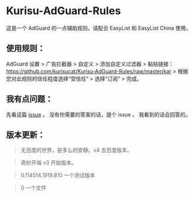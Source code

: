 # Kurisu-AdGuard-Rules
这是一个 AdGuard 的一点辅助规则，请配合 EasyList 和 EasyList China 使用。

## 使用规则：
 AdGuard 设置 > 广告拦截器 > 自定义 > 添加自定义过滤器 > 黏贴链接：https://github.com/kurisucat/Kurisu-AdGuard-Rules/raw/master/kar > 根据您对此规则的信任程度选择“受信任” > 选择“订阅” > 完成。

## 我有点问题：
先看这篇 [issue](https://github.com/kurisucat/Kurisu-AdGuard-Rules/issues/1) 。
没有你需要的答案的话，提个 issue 。
我看到的话会回答的。


## 版本更新：
> 无百度的世界，是多么的安静。v4 去百度版本。

> 奇妙开端 v3 开始版本。

> 0.114514.1919.810 一个测试版本

> 0 一个文件